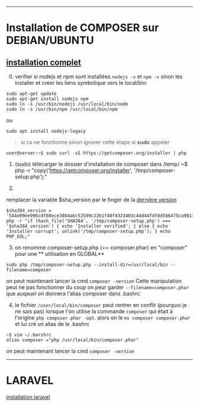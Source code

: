 ----
# Installation de COMPOSER sur DEBIAN/UBUNTU
[installation complet](https://gist.github.com/Lemmings19/b072aa4af5e0bff5f3332821f4c6b30c)
----
0. verifier si nodejs et npm sont installées `nodejs -v` et `npm -v`
sinon les installer et créer les liens symbolique vers le local/bin:

```
sudo apt-get update
sudo apt-get install nodejs npm
sudo ln -s /usr/bin/nodejs /usr/local/bin/node
sudo ln -s /usr/bin/npm /usr/local/bin/npm
```
ou 
```
sudo apt install nodejs-legacy
```

> si ca ne fonctionne sinon ignorer cette étape si **sudo** appeler
```
user@server:~$ sudo curl -sS https://getcomposer.org/installer | php
```
1. (sudo) télécarger le dossier d'installation de composer dans /temp/ 
~$ php -r "copy('https://getcomposer.org/installer', '/tmp/composer-setup.php');"

2. 
remplacer la variable $sha_version par le finger de la [dernière version](https://composer.github.io/pubkeys.html')
```
$sha384_version = '544e09ee996cdf60ece3804abc52599c22b1f40f4323403c44d44fdfdd586475ca9813a858088ffbc1f233e9b180f061'
php -r "if (hash_file('SHA384', '/tmp/composer-setup.php') === '$sha384_version') { echo 'Installer verified'; } else { echo 'Installer corrupt'; unlink('/tmp/composer-setup.php'); } echo PHP_EOL;"
```

3. on renomme composer-setup.php (== composer.phar) en "composer" pour une ** utilisation en GLOBAL**
``` 
sudo php /tmp/composer-setup.php --install-dir=/usr/local/bin --filename=composer
```

on peut maintenant lancer la cmd `composer -version`
Cette manipulation peut ne pas fonctionner du coup on peur garder `--filename=composer.phar`
que auqauel on donnera l'alias composer dans .bashrc

4. le fichier `/user/local/bin/composer` peut rentrer en conflit (pourquoi je ne sais pas) lorsque l'on utilise la commande `composer` qui était à l'origine `php composer.phar -opt`. alors on le  `mv composer composer.phar` et lui cré un alias de le .bashrc
```
~$ vim ~/.barshrc
alias composer ="php /usr/local/bin/composer.phar"
```
on peut maintenant lancer la cmd `composer -version`


----

# LARAVEL
[installation laravel](laravel/install_laravel)